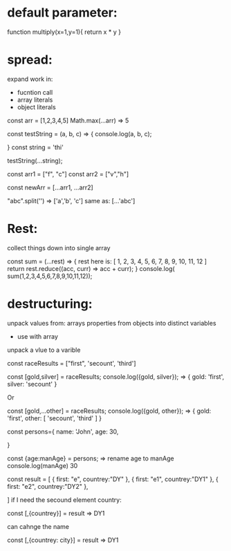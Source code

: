 # default parameter:

function multiply(x=1,y=1){
        return x * y
}

# spread:

expand work in:

* fucntion call
* array literals
* object literals

<!-- with array -->
const arr = [1,2,3,4,5]
Math.max(...arr)  => 5

<!-- with string -->
const testString = (a, b, c) =>  {
  console.log(a, b, c);

}
const string = 'thi'

testString(...string);

<!-- copy array -->

const arr1 = ["f", "c"]
const arr2 = ["v","h"]

const newArr = [...arr1, ...arr2]

"abc".split('') => ['a','b', 'c'] 
same as:
[...'abc']

# Rest:

collect things down into single array
 
const sum = (...rest) => {
    rest here is: [
   1,  2, 3, 4,  5,
   6,  7, 8, 9, 10,
  11, 12
]
  return rest.reduce((acc, curr) => acc + curr);
}
console.log( sum(1,2,3,4,5,6,7,8,9,10,11,12));


# destructuring:

unpack values from:
 arrays
 properties from objects
 into distinct variables

* use with array 

unpack a vlue to a varible

<!-- example -->

const raceResults = ["first", 'secount', 'third']

const [gold,silver] = raceResults;
console.log({gold, silver}); =>  { gold: 'first', silver: 'secount' }

Or

const [gold,...other] = raceResults;
console.log({gold, other}); => { gold: 'first', other: [ 'secount', 'third' ] }

<!-- with opjects -->

const persons={
  name: 'John',
  age: 30,

}

const {age:manAge} = persons;  => rename age to manAge
console.log(manAge) 30  

<!-- another example -->

const result = [
{
    first: "e",
    countrey:"DY"
},
{
    first: "e1",
    countrey:"DY1"
},
{
    first: "e2",
    countrey:"DY2"
},

]
if I need the secound element country:

const [,{countrey}] = result => DY1

can cahnge the name 

const [,{countrey: city}] = result => DY1
